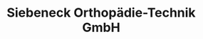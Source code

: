 ---
title: "Siebeneck Orthopädie-Technik GmbH"
url: /muenster/siebeneck-orthopaedie-technik-gmbh/
shop: Sanitätshaus
---